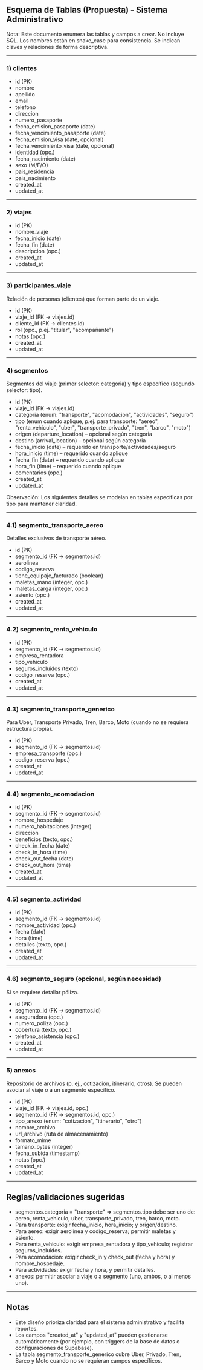 ## Esquema de Tablas (Propuesta) - Sistema Administrativo

Nota: Este documento enumera las tablas y campos a crear. No incluye SQL. Los nombres están en snake_case para consistencia. Se indican claves y relaciones de forma descriptiva.

---

### 1) clientes

- id (PK)
- nombre
- apellido
- email
- telefono
- direccion
- numero_pasaporte
- fecha_emision_pasaporte (date)
- fecha_vencimiento_pasaporte (date)
- fecha_emision_visa (date, opcional)
- fecha_vencimiento_visa (date, opcional)
- identidad (opc.)
- fecha_nacimiento (date)
- sexo (M/F/O)
- pais_residencia
- pais_nacimiento
- created_at
- updated_at

---

### 2) viajes

- id (PK)
- nombre_viaje
- fecha_inicio (date)
- fecha_fin (date)
- descripcion (opc.)
- created_at
- updated_at

---

### 3) participantes_viaje

Relación de personas (clientes) que forman parte de un viaje.

- id (PK)
- viaje_id (FK → viajes.id)
- cliente_id (FK → clientes.id)
- rol (opc., p.ej. "titular", "acompañante")
- notas (opc.)
- created_at
- updated_at

---

### 4) segmentos

Segmentos del viaje (primer selector: categoria) y tipo específico (segundo selector: tipo).

- id (PK)
- viaje_id (FK → viajes.id)
- categoria (enum: "transporte", "acomodacion", "actividades", "seguro")
- tipo (enum cuando aplique, p.ej. para transporte: "aereo", "renta_vehiculo", "uber", "transporte_privado", "tren", "barco", "moto")
- origen (departure_location) – opcional según categoria
- destino (arrival_location) – opcional según categoria
- fecha_inicio (date) – requerido en transporte/actividades/seguro
- hora_inicio (time) – requerido cuando aplique
- fecha_fin (date) – requerido cuando aplique
- hora_fin (time) – requerido cuando aplique
- comentarios (opc.)
- created_at
- updated_at

Observación: Los siguientes detalles se modelan en tablas específicas por tipo para mantener claridad.

---

### 4.1) segmento_transporte_aereo

Detalles exclusivos de transporte aéreo.

- id (PK)
- segmento_id (FK → segmentos.id)
- aerolinea
- codigo_reserva
- tiene_equipaje_facturado (boolean)
- maletas_mano (integer, opc.)
- maletas_carga (integer, opc.)
- asiento (opc.)
- created_at
- updated_at

---

### 4.2) segmento_renta_vehiculo

- id (PK)
- segmento_id (FK → segmentos.id)
- empresa_rentadora
- tipo_vehiculo
- seguros_incluidos (texto)
- codigo_reserva (opc.)
- created_at
- updated_at

---

### 4.3) segmento_transporte_generico

Para Uber, Transporte Privado, Tren, Barco, Moto (cuando no se requiera estructura propia).

- id (PK)
- segmento_id (FK → segmentos.id)
- empresa_transporte (opc.)
- codigo_reserva (opc.)
- created_at
- updated_at

---

### 4.4) segmento_acomodacion

- id (PK)
- segmento_id (FK → segmentos.id)
- nombre_hospedaje
- numero_habitaciones (integer)
- direccion
- beneficios (texto, opc.)
- check_in_fecha (date)
- check_in_hora (time)
- check_out_fecha (date)
- check_out_hora (time)
- created_at
- updated_at

---

### 4.5) segmento_actividad

- id (PK)
- segmento_id (FK → segmentos.id)
- nombre_actividad (opc.)
- fecha (date)
- hora (time)
- detalles (texto, opc.)
- created_at
- updated_at

---

### 4.6) segmento_seguro (opcional, según necesidad)

Si se requiere detallar póliza.

- id (PK)
- segmento_id (FK → segmentos.id)
- aseguradora (opc.)
- numero_poliza (opc.)
- cobertura (texto, opc.)
- telefono_asistencia (opc.)
- created_at
- updated_at

---

### 5) anexos

Repositorio de archivos (p. ej., cotización, itinerario, otros). Se pueden asociar al viaje o a un segmento específico.

- id (PK)
- viaje_id (FK → viajes.id, opc.)
- segmento_id (FK → segmentos.id, opc.)
- tipo_anexo (enum: "cotizacion", "itinerario", "otro")
- nombre_archivo
- url_archivo (ruta de almacenamiento)
- formato_mime
- tamano_bytes (integer)
- fecha_subida (timestamp)
- notas (opc.)
- created_at
- updated_at

---

## Reglas/validaciones sugeridas

- segmentos.categoria = "transporte" ⇒ segmentos.tipo debe ser uno de: aereo, renta_vehiculo, uber, transporte_privado, tren, barco, moto.
- Para transporte: exigir fecha_inicio, hora_inicio; y origen/destino.
- Para aereo: exigir aerolinea y codigo_reserva; permitir maletas y asiento.
- Para renta_vehiculo: exigir empresa_rentadora y tipo_vehiculo; registrar seguros_incluidos.
- Para acomodacion: exigir check_in y check_out (fecha y hora) y nombre_hospedaje.
- Para actividades: exigir fecha y hora, y permitir detalles.
- anexos: permitir asociar a viaje o a segmento (uno, ambos, o al menos uno).

---

## Notas

- Este diseño prioriza claridad para el sistema administrativo y facilita reportes.
- Los campos "created_at" y "updated_at" pueden gestionarse automáticamente (por ejemplo, con triggers de la base de datos o configuraciones de Supabase).
- La tabla segmento_transporte_generico cubre Uber, Privado, Tren, Barco y Moto cuando no se requieran campos específicos.
